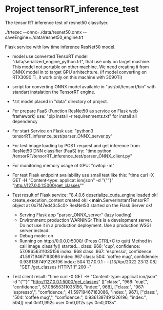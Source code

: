 # Project tensorRT_inference_test
The tensor RT inference test of resnet50 classifyer. 

./trtexec --onnx=./data/resnet50.onnx --saveEngine=./data/resnet50_engine.trt


<!-- ADDED  -->
Flask service with low time inference ResNet50 model.
- model use converted TensoRT model "data/serialized_engine_python.trt", that use only on target mashine.
This model not portable on other machine. We need creating it from ONNX model in to target GPU arhitechture. (if model converting on RTX3090 Ti, it work only on this machine with 3090Ti)
- script for converting ONNX model available in "usr/bit/tensort/bin" with standart instalation the TensorRT engine.
- *.trt model placed in "data\" directory of project.
- For prepare FaaS (Function ResNet50 as service on Flask web framework) use:
  "pip install -r requirenments.txt" 
  for install all dependency
- For start Service on Flask use:
  "python3 tensorRT_inference_test/parser_ONNX_server.py" 
- For test image loading by POST request and get inference from ResNet50 DNN classifier (FaaS) try:
  "time python /tensorRT/tensorRT_inference_test/parser_ONNX_client.py"
- For monitoring memory usage of GPU:
  "nvitop -m"
- For test Flask endpoint availability use small test like this:
"time curl -X GET -H "Content-type: applicat
ion/json" -d "{""}" "http://127.0.0.1:5000/get_classes""
- Test result of Flask service:
    "8.4.0.6
    deserialize_cuda_engine loaded ok!
    create_execution_context created ok!
    <__main__.ServerInstantTensorRT object at 0x7f47ed43c5c0>
    ResNet50 started on the Flask Server ok!
    * Serving Flask app "parser_ONNX_server" (lazy loading)
    * Environment: production
    WARNING: This is a development server. Do not use it in a production deployment.
    Use a production WSGI server instead.
    * Debug mode: on
    * Running on http://0.0.0.0:5000/ (Press CTRL+C to quit)
    Method in call image_classify() started...
    class: 968: 'cup', confidence: 57.08656311035156 index: 968
    class: 967: 'espresso', confidence: 41.59719467163086 index: 967
    class: 504: 'coffee mug', confidence: 0.9361387491226196 index: 504
    127.0.0.1 - - [13/Apr/2022 23:12:08] "GET /get_classes HTTP/1.1" 200 -"

- Test client result:
        "time curl -X GET -H "Content-type: applicat
    ion/json" -d "{""}" "http://127.0.0.1:5000/get_classes"
    [["class:", "968: 'cup',", "confidence:", 57.08656311035156, "index:", 968], ["class:", "967: 'espresso',", "confidence:", 41.59719467163086, "index:", 967], ["class:", "504: 'coffee mug',", "confidence:", 0.9361387491226196, "index:", 504]]
    real    0m11,992s
    user    0m0,012s
    sys     0m0,013s"